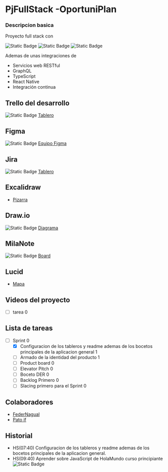 # PjFullStack -OportuniPlan

### Descripcion basica
Proyecto full stack con 

![Static Badge](https://img.shields.io/badge/JavaScript-black?logo=javascript)
![Static Badge](https://img.shields.io/badge/React-black?logo=React) 
![Static Badge](https://img.shields.io/badge/Nodejs-black?logo=node.js)

Ademas de unas integraciones de
- Servicios web RESTful
- GraphQL 
- TypeScript
- React Native 
- Integración continua

## Trello del desarrollo
![Static Badge](https://img.shields.io/badge/trello-%230052CC?logo=trello)   [Tablero](https://trello.com/b/IDBfYXTS/pjfullstack-oportuniplan)

## Figma
![Static Badge](https://img.shields.io/badge/figma-black?logo=figma)  [Equipo Figma](https://www.figma.com/files/project/179093470/PJ-OportuniPlan?fuid=499662331596626217)

## Jira
![Static Badge](https://img.shields.io/badge/jira-%230052CC?logo=jira)  [Tablero](https://federnagual.atlassian.net/jira/software/projects/PJOP/boards/2)

## Excalidraw
- [Pizarra](https://excalidraw.com/#room=94e9f4bb16c6d6e2d2d5,OEIDF24KepMUH5xX-pLNjQ)

## Draw.io
![Static Badge](https://img.shields.io/badge/draw-black?logo=diagrams.net)   [Diagrama](https://app.diagrams.net/#G1FBsoP6dElsxWscje8fsQF2OGugkr8jVh)

## MilaNote
![Static Badge](https://img.shields.io/badge/Milanote-black?logo=protonmail)   [Board](https://app.milanote.com/1RkGVS1ihyEzfn/proyecto-oportuniplan)

## Lucid
- [Mapa](https://lucid.app/lucidchart/a53f2d3f-5363-4b64-8f50-857d744cd60a/edit?page=0_0&invitationId=inv_93125b7b-d646-4ad3-89fc-98bbea543c75#)

## Videos del proyecto 
- [ ] tarea 0

## Lista de tareas
- [ ] Sprint 0
   - [X] Configuracion de los tableros y readme ademas de los bocetos principales de la aplicacion general 1
   - [ ] Armado de la identidad del producto 1
   - [ ] Product board 0
   - [ ] Elevator Pitch 0
   - [ ] Boceto DER 0
   - [ ] Backlog Primero 0
   - [ ] Slacing primero para el Sprint 0

## Colaboradores
- [FederNagual](https://github.com/FedericoNagual)
- [Pato if](https://github.com/Patoif) 

## Historial
- HS(07:40) Configuracion de los tableros y readme ademas de los bocetos principales de la aplicacion general. 
- HS(09:40) Aprender sobre JavaScript de HolaMundo curso principiante ![Static Badge](https://img.shields.io/badge/-black?logo=javascript)
